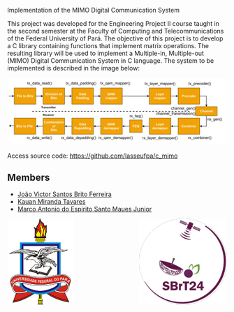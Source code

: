 Implementation of the MIMO Digital Communication System

This project was developed for the Engineering Project II course taught in the second semester at the Faculty of Computing and Telecommunications of the Federal University of Pará. The objective of this project is to develop a C library containing functions that implement matrix operations. The resulting library will be used to implement a Multiple-in, Multiple-out (MIMO) Digital Communication System in C language. The system to be implemented is described in the image below:

<img src="mimosystem.png" alt="mimo-implementação">

Access source code: https://github.com/lasseufpa/c_mimo

## Members

- [João Victor Santos Brito Ferreira](https://github.com/jvictorferreira3301) 
- [Kauan Miranda Tavares](https://github.com/kkauanjjk)
- [Marco Antonio do Espirito Santo Maues Junior](https://github.com/Mauesjr)

<div style="display: flex; justify-content: center;">
  <div style="display: flex; gap: 150px;">
    <img src="ufpa.png" alt="UFPA's logo" style="width: 150px;">
    <img src="logo.png" alt="SBRT 2024 logo" style="width: 200px;">
  </div>
</div>




 

